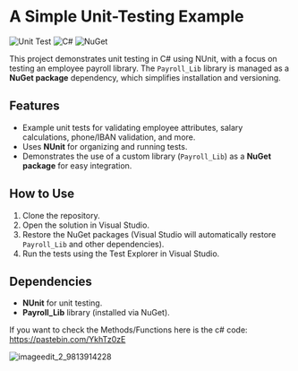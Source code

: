 # A Simple Unit-Testing Example

![Unit Test](https://img.shields.io/badge/Unit_Testing-NUnit-green?logo=nunit&logoColor=white)
![C#](https://img.shields.io/badge/C%23-.NET_8-blue?logo=csharp&logoColor=white)
![NuGet](https://img.shields.io/badge/Package-NuGet-blue?logo=nuget&logoColor=white)

This project demonstrates unit testing in C# using NUnit, with a focus on testing an employee payroll library. The `Payroll_Lib` library is managed as a **NuGet package** dependency, which simplifies installation and versioning.

## Features
- Example unit tests for validating employee attributes, salary calculations, phone/IBAN validation, and more.
- Uses **NUnit** for organizing and running tests.
- Demonstrates the use of a custom library (`Payroll_Lib`) as a **NuGet package** for easy integration.

## How to Use
1. Clone the repository.
2. Open the solution in Visual Studio.
3. Restore the NuGet packages (Visual Studio will automatically restore `Payroll_Lib` and other dependencies).
4. Run the tests using the Test Explorer in Visual Studio.

## Dependencies
- **NUnit** for unit testing.
- **Payroll_Lib** library (installed via NuGet).

If you want to check the Methods/Functions here is the c# code: https://pastebin.com/YkhTz0zE

![imageedit_2_9813914228](https://github.com/user-attachments/assets/ccac6ab0-bda3-4aa8-9889-39dcb1b4f757)
